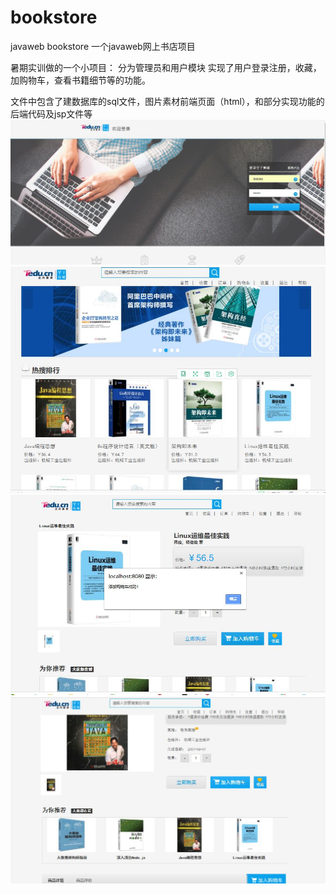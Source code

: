 # bookstore
javaweb bookstore
一个javaweb网上书店项目
 
 暑期实训做的一个小项目：
 分为管理员和用户模块
 实现了用户登录注册，收藏，加购物车，查看书籍细节等的功能。
 
 文件中包含了建数据库的sql文件，图片素材前端页面（html），和部分实现功能的后端代码及jsp文件等
![](image/userlogin.jpg)
![](image/书店首页.jpg)
![](image/buycar.jpg)
![](image/detail.jpg)

